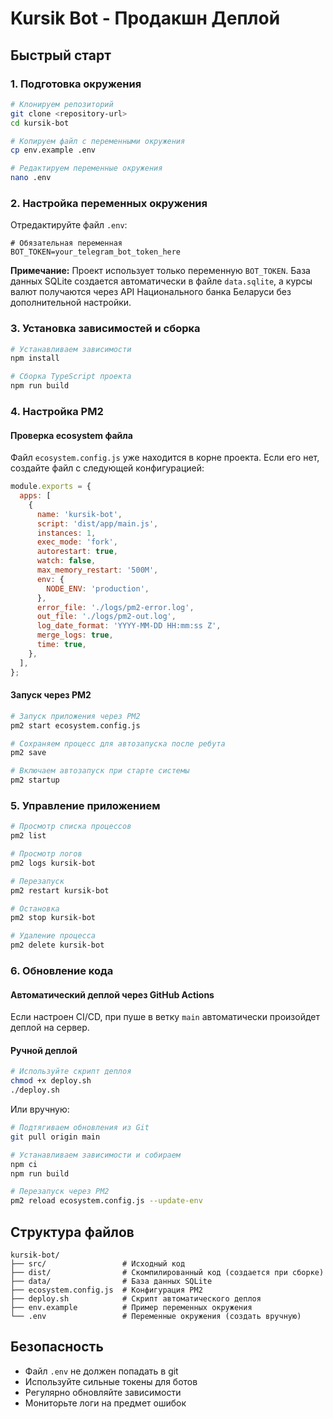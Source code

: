 # Kursik Bot - Продакшн Деплой

## Быстрый старт

### 1. Подготовка окружения

```bash
# Клонируем репозиторий
git clone <repository-url>
cd kursik-bot

# Копируем файл с переменными окружения
cp env.example .env

# Редактируем переменные окружения
nano .env
```

### 2. Настройка переменных окружения

Отредактируйте файл `.env`:

```env
# Обязательная переменная
BOT_TOKEN=your_telegram_bot_token_here
```

**Примечание:** Проект использует только переменную `BOT_TOKEN`. База данных SQLite создается автоматически в файле `data.sqlite`, а курсы валют получаются через API Национального банка Беларуси без дополнительной настройки.

### 3. Установка зависимостей и сборка

```bash
# Устанавливаем зависимости
npm install

# Сборка TypeScript проекта
npm run build
```

### 4. Настройка PM2

#### Проверка ecosystem файла

Файл `ecosystem.config.js` уже находится в корне проекта. Если его нет, создайте файл с следующей конфигурацией:

```js
module.exports = {
  apps: [
    {
      name: 'kursik-bot',
      script: 'dist/app/main.js',
      instances: 1,
      exec_mode: 'fork',
      autorestart: true,
      watch: false,
      max_memory_restart: '500M',
      env: {
        NODE_ENV: 'production',
      },
      error_file: './logs/pm2-error.log',
      out_file: './logs/pm2-out.log',
      log_date_format: 'YYYY-MM-DD HH:mm:ss Z',
      merge_logs: true,
      time: true,
    },
  ],
};
```

#### Запуск через PM2

```bash
# Запуск приложения через PM2
pm2 start ecosystem.config.js

# Сохраняем процесс для автозапуска после ребута
pm2 save

# Включаем автозапуск при старте системы
pm2 startup
```

### 5. Управление приложением

```bash
# Просмотр списка процессов
pm2 list

# Просмотр логов
pm2 logs kursik-bot

# Перезапуск
pm2 restart kursik-bot

# Остановка
pm2 stop kursik-bot

# Удаление процесса
pm2 delete kursik-bot
```

### 6. Обновление кода

#### Автоматический деплой через GitHub Actions

Если настроен CI/CD, при пуше в ветку `main` автоматически произойдет деплой на сервер.

#### Ручной деплой

```bash
# Используйте скрипт деплоя
chmod +x deploy.sh
./deploy.sh
```

Или вручную:

```bash
# Подтягиваем обновления из Git
git pull origin main

# Устанавливаем зависимости и собираем
npm ci
npm run build

# Перезапуск через PM2
pm2 reload ecosystem.config.js --update-env
```

## Структура файлов

```
kursik-bot/
├── src/                 # Исходный код
├── dist/                # Скомпилированный код (создается при сборке)
├── data/                # База данных SQLite
├── ecosystem.config.js  # Конфигурация PM2
├── deploy.sh            # Скрипт автоматического деплоя
├── env.example          # Пример переменных окружения
└── .env                 # Переменные окружения (создать вручную)
```

## Безопасность

* Файл `.env` не должен попадать в git
* Используйте сильные токены для ботов
* Регулярно обновляйте зависимости
* Мониторьте логи на предмет ошибок
